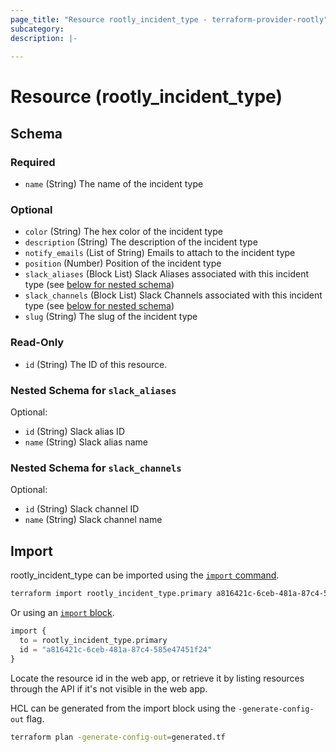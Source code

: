 ```yaml
---
page_title: "Resource rootly_incident_type - terraform-provider-rootly"
subcategory:
description: |-
    
---
```


# Resource (rootly_incident_type)





<!-- schema generated by tfplugindocs -->
## Schema

### Required

- `name` (String) The name of the incident type

### Optional

- `color` (String) The hex color of the incident type
- `description` (String) The description of the incident type
- `notify_emails` (List of String) Emails to attach to the incident type
- `position` (Number) Position of the incident type
- `slack_aliases` (Block List) Slack Aliases associated with this incident type (see [below for nested schema](#nestedblock--slack_aliases))
- `slack_channels` (Block List) Slack Channels associated with this incident type (see [below for nested schema](#nestedblock--slack_channels))
- `slug` (String) The slug of the incident type

### Read-Only

- `id` (String) The ID of this resource.

<a id="nestedblock--slack_aliases"></a>
### Nested Schema for `slack_aliases`

Optional:

- `id` (String) Slack alias ID
- `name` (String) Slack alias name


<a id="nestedblock--slack_channels"></a>
### Nested Schema for `slack_channels`

Optional:

- `id` (String) Slack channel ID
- `name` (String) Slack channel name

## Import

rootly_incident_type can be imported using the [`import` command](https://developer.hashicorp.com/terraform/cli/commands/import).

```sh
terraform import rootly_incident_type.primary a816421c-6ceb-481a-87c4-585e47451f24
```

Or using an [`import` block](https://developer.hashicorp.com/terraform/language/import).

```terraform
import {
  to = rootly_incident_type.primary
  id = "a816421c-6ceb-481a-87c4-585e47451f24"
}
```

Locate the resource id in the web app, or retrieve it by listing resources through the API if it's not visible in the web app.

HCL can be generated from the import block using the `-generate-config-out` flag.

```sh
terraform plan -generate-config-out=generated.tf
```
